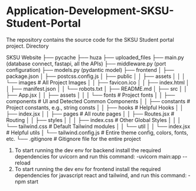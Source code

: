 # Application-Development-SKSU-Student-Portal
The repository contains the source code for the SKSU Student portal project.
Directory

SKSU Website
 ├── pycache
 ├── huza
 ├── uploaded_files
 ├── main.py (database connect, fastapi, all the APIs)
 ├── middleware.py (port configuration)
 ├── models.py (pydantic model)
 ├── frontend
 │   ├── package.json
 │   ├── postcss.config.js
 │   ├── public
 │   │   ├── assets
 │   │   │   └── images  # All Project Images
 │   │   ├── favicon.ico
 │   │   ├── index.html
 │   │   ├── manifest.json
 │   │   └── robots.txt
 │   ├── README.md
 │   ├── src
 │   │   ├── App.jsx
 │   │   ├── assets
 │   │   │   └── fonts  # Project fonts
 │   │   ├── components  # UI and Detected Common Components
 │   │   ├── constants  # Project constants, e.g., string consts
 │   │   ├── hooks  # Helpful Hooks
 │   │   ├── index.jsx
 │   │   ├── pages  # All route pages
 │   │   ├── Routes.jsx  # Routing
 │   │   ├── styles
 │   │   │   ├── index.css  # Other Global Styles
 │   │   │   └── tailwind.css  # Default Tailwind modules
 │   │   └── util
 │   │       └── index.jsx  # Helpful utils
 │   └── tailwind.config.js  # Entire theme config, colors, fonts, etc.
 └── .gitignore  # Gitignore file for the entire project


1) To start running the dev env for backend install the required dependencies for uvicorn and run this command:
        -uvicorn main:app --reload
2) To start running the dev env for frontend install the required dependencies for javascript react and tailwind, and
   run this command:
        -npm start
